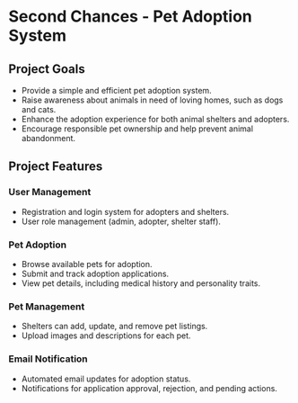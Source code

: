 # Second Chances - Pet Adoption System

## Project Goals
- Provide a simple and efficient pet adoption system.
- Raise awareness about animals in need of loving homes, such as dogs and cats.
- Enhance the adoption experience for both animal shelters and adopters.
- Encourage responsible pet ownership and help prevent animal abandonment.

## Project Features

### User Management
- Registration and login system for adopters and shelters.
- User role management (admin, adopter, shelter staff).

### Pet Adoption
- Browse available pets for adoption.
- Submit and track adoption applications.
- View pet details, including medical history and personality traits.

### Pet Management
- Shelters can add, update, and remove pet listings.
- Upload images and descriptions for each pet.

### Email Notification
- Automated email updates for adoption status.
- Notifications for application approval, rejection, and pending actions.
